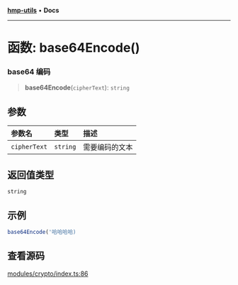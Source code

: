 [**hmp-utils**](../README.md) • **Docs**

***

# 函数: base64Encode()

### base64 编码

> **base64Encode**(`cipherText`): `string`

## 参数

| 参数名 | 类型 | 描述 |
| :------ | :------ | :------ |
| `cipherText` | `string` | 需要编码的文本 |

## 返回值类型

`string`

## 示例

```ts
base64Encode('哈哈哈哈)
```

## 查看源码

[modules/crypto/index.ts:86](https://github.com/hmp1049127947/hmp-utils/blob/4a6ef6c09762a1cd3b8d7a3366d8664e5e49db4c/src/modules/crypto/index.ts#L86)

